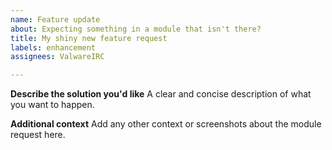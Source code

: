 ```yaml
---
name: Feature update
about: Expecting something in a module that isn't there?
title: My shiny new feature request
labels: enhancement
assignees: ValwareIRC

---
```


**Describe the solution you'd like**
A clear and concise description of what you want to happen.

**Additional context**
Add any other context or screenshots about the module request here.

